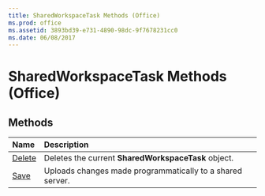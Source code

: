 ```yaml
---
title: SharedWorkspaceTask Methods (Office)
ms.prod: office
ms.assetid: 3893bd39-e731-4890-98dc-9f7678231cc0
ms.date: 06/08/2017
---
```



# SharedWorkspaceTask Methods (Office)

## Methods



|**Name**|**Description**|
|:-----|:-----|
|[Delete](sharedworkspacetask-delete-method-office.md)|Deletes the current  **SharedWorkspaceTask** object.|
|[Save](sharedworkspacetask-save-method-office.md)|Uploads changes made programmatically to a shared server.|

